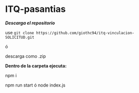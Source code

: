 # ITQ-pasantias

***Descarga el repositorio***

use `git clone https://github.com/giothc94/itq-vinculacion-SOLICITUD.git`

ó

descarga como .zip

**Dentro de la carpeta ejecuta:**

npm i

npm run start ó node index.js

